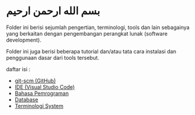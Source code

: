 # بسم الله ارحمن ارحيم
Folder ini berisi sejumlah pengertian, terminologi, tools dan lain sebagainya yang berkaitan dengan pengembangan perangkat lunak (software development).

Folder ini juga berisi beberapa tutorial dan/atau tata cara instalasi dan penggunaan dasar dari tools tersebut.

daftar isi :
- [git-scm (GitHub)](GitHub/readme.md)
- [IDE (Visual Studio Code)](VSCode/readme.md)
- [Bahasa Pemrograman](Pemrograman/readme.md)
- [Database](Database/readme.md)
- [Terminologi System](System/readme.md)